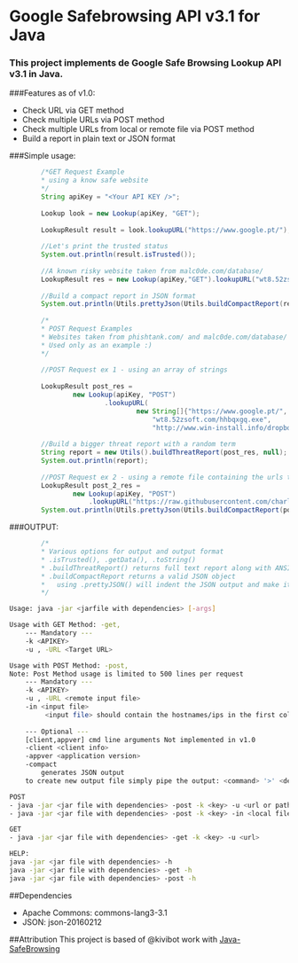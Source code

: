 # Google Safebrowsing API v3.1 for Java

### This project implements de Google Safe Browsing Lookup API v3.1 in Java.

###Features as of v1.0:
  - Check URL via GET method
  - Check multiple URLs via POST method
  - Check multiple URLs from local or remote file via POST method
  - Build a report in plain text or JSON format

###Simple usage:

```java
        /*GET Request Example
        * using a know safe website
        */
        String apiKey = "<Your API KEY />";
        
        Lookup look = new Lookup(apiKey, "GET");
        
        LookupResult result = look.lookupURL("https://www.google.pt/");
        
        //Let's print the trusted status 
        System.out.println(result.isTrusted());
        
        //A known risky website taken from malc0de.com/database/
        LookupResult res = new Lookup(apiKey,"GET").lookupURL("wt8.52zsoft.com/hhbqxgq.exe");
        
        //Build a compact report in JSON format
        System.out.println(Utils.prettyJson(Utils.buildCompactReport(res)));
        
        /*
        * POST Request Examples
        * Websites taken from phishtank.com/ and malc0de.com/database/
        * Used only as an example :) 
        */
        
        //POST Request ex 1 - using an array of strings
        
        LookupResult post_res = 
                new Lookup(apiKey, "POST")
                        .lookupURL(
                                new String[]{"https://www.google.pt/",
                                    "wt8.52zsoft.com/hhbqxgq.exe",
                                    "http://www.win-install.info/dropbox/"});
        
        //Build a bigger threat report with a random term
        String report = new Utils().buildThreatReport(post_res, null);
        System.out.println(report);
        
        //POST Request ex 2 - using a remote file containing the urls to be checked
        LookupResult post_2_res = 
                new Lookup(apiKey, "POST")
                    .lookupURL("https://raw.githubusercontent.com/charlieIT/java-googlesafebrowsing/master/test_urls.txt");
        System.out.println(Utils.prettyJson(Utils.buildCompactReport(post_2_res)));
```
###OUTPUT:
```java
        /*
        * Various options for output and output format
        * .isTrusted(), .getData(), .toString() 
        * .buildThreatReport() returns full text report along with ANSI colors and indentation
        * .buildCompactReport returns a valid JSON object
        *   using .prettyJSON() will indent the JSON output and make it visually pleasant
        */
```
```bash
Usage: java -jar <jarfile with dependencies> [-args]

Usage with GET Method: -get,
	--- Mandatory ---
	-k <APIKEY>
	-u , -URL <Target URL>

Usage with POST Method: -post,
Note: Post Method usage is limited to 500 lines per request
	--- Mandatory ---
	-k <APIKEY>
	-u , -URL <remote input file>
	-in <input file>
		 <input file> should contain the hostnames/ips in the first column
		 
	--- Optional ---
	[client,appver] cmd line arguments Not implemented in v1.0
	-client <client info>
	-appver <application version>
	-compact
		generates JSON output
	to create new output file simply pipe the output: <command> '>' <destination file>
```
```bash
POST
- java -jar <jar file with dependencies> -post -k <key> -u <url or path to remote file>
- java -jar <jar file with dependencies> -post -k <key> -in <local file>

GET
- java -jar <jar file with dependencies> -get -k <key> -u <url>

HELP:
java -jar <jar file with dependencies> -h
java -jar <jar file with dependencies> -get -h
java -jar <jar file with dependencies> -post -h
```
##Dependencies
- Apache Commons: commons-lang3-3.1
- JSON: json-20160212

##Attribution
This project is based of @kivibot work with [Java-SafeBrowsing](https://github.com/kivibot/Java-SafeBrowsing)
